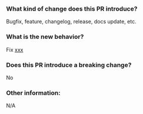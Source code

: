### What kind of change does this PR introduce?
Bugfix, feature, changelog, release, docs update, etc.

### What is the new behavior?
Fix [xxx](https://coverzen.atlassian.net/browse/xxx)

### Does this PR introduce a breaking change?
No

### Other information:
N/A

